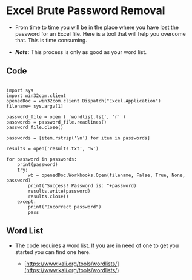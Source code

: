 # Excel Brute Password Removal

- From time to time you will be in the place where you have lost the password for an Excel file. Here is a tool that will help you overcome that. This is time consuming.
    
- _**Note:**_ This process is only as good as your word list.
    

  

## Code

```

import sys
import win32com.client
openedDoc = win32com.client.Dispatch("Excel.Application")
filename= sys.argv[1]

password_file = open ( 'wordlist.lst', 'r' )
passwords = password_file.readlines()
password_file.close()

passwords = [item.rstrip('\n') for item in passwords]

results = open('results.txt', 'w')

for password in passwords:
	print(password)
	try:
		wb = openedDoc.Workbooks.Open(filename, False, True, None, password)
		print("Success! Password is: "+password)
		results.write(password)
		results.close()
	except:
		print("Incorrect password")
		pass

```

  

  

## Word List

- The code requires a word list. If you are in need of one to get you started you can find one here.

    - [https://www.kali.org/tools/wordlists/](https://www.kali.org/tools/wordlists/)